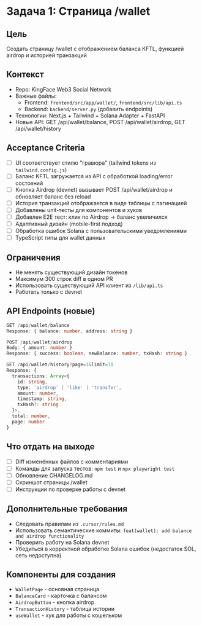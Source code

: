 # Задача 1: Страница /wallet

## Цель
Создать страницу /wallet с отображением баланса KFTL, функцией airdrop и историей транзакций

## Контекст
- Repo: KingFace Web3 Social Network
- Важные файлы: 
  - Frontend: `frontend/src/app/wallet/`, `frontend/src/lib/api.ts`
  - Backend: `backend/server.py` (добавить endpoints)
- Технологии: Next.js + Tailwind + Solana Adapter + FastAPI
- Новые API: GET /api/wallet/balance, POST /api/wallet/airdrop, GET /api/wallet/history

## Acceptance Criteria
- [ ] UI соответствует стилю "гравюра" (tailwind tokens из `tailwind.config.js`)
- [ ] Баланс KFTL загружается из API с обработкой loading/error состояний
- [ ] Кнопка Airdrop (devnet) вызывает POST /api/wallet/airdrop и обновляет баланс без reload
- [ ] История транзакций отображается в виде таблицы с пагинацией
- [ ] Добавлены unit-тесты для компонентов и хуков
- [ ] Добавлен E2E тест: клик по Airdrop → баланс увеличился
- [ ] Адаптивный дизайн (mobile-first подход)
- [ ] Обработка ошибок Solana с пользовательскими уведомлениями
- [ ] TypeScript типы для wallet данных

## Ограничения
- Не менять существующий дизайн токенов
- Максимум 300 строк diff в одном PR
- Использовать существующий API клиент из `/lib/api.ts`
- Работать только с devnet

## API Endpoints (новые)
```typescript
GET /api/wallet/balance
Response: { balance: number, address: string }

POST /api/wallet/airdrop
Body: { amount: number }
Response: { success: boolean, newBalance: number, txHash: string }

GET /api/wallet/history?page=1&limit=10
Response: { 
  transactions: Array<{
    id: string,
    type: 'airdrop' | 'like' | 'transfer',
    amount: number,
    timestamp: string,
    txHash?: string
  }>,
  total: number,
  page: number
}
```

## Что отдать на выходе
- [ ] Diff изменённых файлов с комментариями
- [ ] Команды для запуска тестов: `npm test` и `npx playwright test`
- [ ] Обновление CHANGELOG.md
- [ ] Скриншот страницы /wallet
- [ ] Инструкции по проверке работы с devnet

## Дополнительные требования
- Следовать правилам из `.cursor/rules.md`
- Использовать семантические коммиты: `feat(wallet): add balance and airdrop functionality`
- Проверить работу на Solana devnet
- Убедиться в корректной обработке Solana ошибок (недостаток SOL, сеть недоступна)

## Компоненты для создания
- `WalletPage` - основная страница
- `BalanceCard` - карточка с балансом
- `AirdropButton` - кнопка airdrop
- `TransactionHistory` - таблица истории
- `useWallet` - хук для работы с кошельком